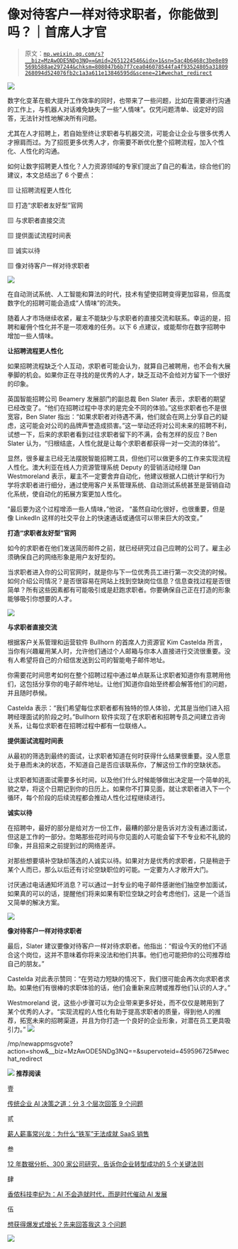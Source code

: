 # 像对待客户一样对待求职者，你能做到吗？｜首席人才官

> 原文：[`mp.weixin.qq.com/s?__biz=MzAwODE5NDg3NQ==&mid=2651224546&idx=1&sn=5ac4b6468c3be8e89569b588ae297244&chksm=808047b6b7f7cea046078544fa4f93524805a31809268094d524076fb2c1a3a611e13846595d&scene=21#wechat_redirect`](http://mp.weixin.qq.com/s?__biz=MzAwODE5NDg3NQ==&mid=2651224546&idx=1&sn=5ac4b6468c3be8e89569b588ae297244&chksm=808047b6b7f7cea046078544fa4f93524805a31809268094d524076fb2c1a3a611e13846595d&scene=21#wechat_redirect)

![](img/cf784114cf9e7169cc92cc6fcec758cf.png)

数字化变革在极大提升工作效率的同时，也带来了一些问题，比如在需要进行沟通的工作上，与机器人对话难免缺失了一些“人情味”。仅凭问题清单、设定好的回答，无法针对性地解决所有问题。

尤其在人才招聘上，若自始至终让求职者与机器交流，可能会让企业与很多优秀人才擦肩而过。为了招揽更多优秀人才，你需要不断优化整个招聘流程，加入个性化、人性化的沟通。

如何让数字招聘更人性化？人力资源领域的专家们提出了自己的看法，综合他们的建议，本文总结出了 6 个要点：

▨ 让招聘流程更人性化

▨ 打造“求职者友好型”官网

▨ 与求职者直接交流

▨ 提供面试流程时间表

▨ 诚实以待

▨ 像对待客户一样对待求职者

![](img/4e973deb1df6abe7a6967d8bf9684a70.png)

在自动测试系统、人工智能和算法的时代，技术有望使招聘变得更加容易，但高度数字化的招聘可能会造成“人情味”的流失。

随着人才市场继续收紧，雇主不能缺少与求职者的直接交流和联系。幸运的是，招聘和雇佣个性化并不是一项艰难的任务。以下 6 点建议，或能帮你在数字招聘中增加一些人情味。

**让招聘流程更人性化**

如果招聘流程缺乏个人互动，求职者可能会认为，就算自己被聘用，也不会有大展拳脚的机会。如果你正在寻找的是优秀的人才，缺乏互动不会给对方留下一个很好的印象。

英国智能招聘公司 Beamery 发展部门的副总裁 Ben Slater 表示，求职者的期望已经改变了。“他们在招聘过程中寻求的是完全不同的体验。”这些求职者也不是很宽容，Ben Slater 指出：“如果求职者对待遇不满，他们就会在网上分享自己的疑虑，这可能会对公司的品牌声誉造成损害。”这一举动还将对公司未来的招聘不利，试想一下，后来的求职者看到过往求职者留下的不满，会有怎样的反应？Ben Slater 认为，“归根结底，人性化就是让每个求职者都获得一对一交流的体验”。

显然，很多雇主已经无法摆脱智能招聘工具，但他们可以做更多的工作来实现流程人性化。澳大利亚在线人力资源管理系统 Deputy 的营销活动经理 Dan Westmoreland 表示，雇主不一定要舍弃自动化，他建议根据人口统计学和行为学将求职者进行细分，通过使用客户关系管理系统、自动测试系统甚至是营销自动化系统，使自动化的拓展方案更加人性化。

“最后要为这个过程增添一些人情味，”他说， “虽然自动化很好，也很重要，但是像 LinkedIn 这样的社交平台上的快速通话或通信可以带来巨大的改变。”

**打造“求职者友好型”官网**

如今的求职者在他们发送简历邮件之前，就已经研究过自己应聘的公司了。雇主必须确保自己的网络形象是用户友好型的。

当求职者进入你的公司官网时，就是你与下一位优秀员工进行第一次交流的时候。如何介绍公司情况？是否很容易在网站上找到空缺岗位信息？信息查找过程是否很简单？所有这些因素都有可能吸引或是赶跑求职者。你要确保自己正在打造的形象能够吸引你想要的人才。

![](img/89214780e338b7f5a8210e55b43b3b2e.png)

**与求职者直接交流**

根据客户关系管理和运营软件 Bullhorn 的首席人力资源官 Kim Castelda 所言，当你有兴趣雇用某人时，允许他们通过个人邮箱与你本人直接进行交流很重要。没有人希望将自己的介绍信发送到公司的智能电子邮件地址。

你需要花时间思考如何在整个招聘过程中通过单点联系让求职者知道你有意聘用他们，这包括分享你的电子邮件地址。让他们知道你自始至终都会解答他们的问题，并且随时恭候。

Castelda 表示：“我们希望每位求职者都有独特的惊人体验，尤其是当他们进入招聘经理面试的阶段之时。”Bullhorn 软件实现了在求职者和招聘专员之间建立咨询关系，让每位求职者在招聘过程中都有一位联络人。

**提供面试流程时间表**

从最初的筛选到最终的面试，让求职者知道在何时获得什么结果很重要。没人愿意处于悬而未决的状态，不知道自己是否应该联系你，了解这份工作的空缺状态。

让求职者知道面试需要多长时间，以及他们什么时候能够做出决定是一个简单的礼貌之举，将这个日期记到你的日历上。如果你不打算见面，就让求职者进入下一个循环，每个阶段的后续流程都会推动人性化过程继续进行。

**诚实以待**

在招聘中，最好的部分是给对方一份工作，最糟的部分是告诉对方没有通过面试，但这是工作的一部分。忽略那些花时间与你见面的人可能会留下不专业和不礼貌的印象，并且招来之前提到过的网络差评。

对那些想要填补空缺却落选的人诚实以待。如果对方是优秀的求职者，只是稍逊于某个人而已，那么以后还有讨论空缺职位的可能。一定要为人才敞开大门。

讨厌通过电话通知坏消息？可以通过一封专业的电子邮件感谢他们抽空参加面试，如果真的可以的话，提醒他们将来如果有职位空缺之时会考虑他们，这是一个适当又简单的解决方案。

![](img/1a36ee40157213f79dd11c5966a3bb5b.png)

**像对待客户一样对待求职者**

最后，Slater 建议要像对待客户一样对待求职者。他指出：“假设今天的他们不适合这个岗位，这并不意味着你将来没法和他们共事。他们也可能把你的公司推荐给自己的朋友。” 

Castelda 对此表示赞同：“在劳动力短缺的情况下，我们很可能会再次向求职者求助。如果他们有很棒的求职体验的话，他们会重新来应聘或推荐他们认识的人才。”

Westmoreland 说，这些小步骤可以为企业带来更多好处，而不仅仅是聘用到了某个优秀的人才。“实现流程的人性化有助于提高求职者的质量，得到他人的推荐，拓宽未来的招聘渠道，并且为你打造一个良好的企业形象，对潜在员工更具吸引力。” ![](img/28f61dcf26ae7905461afd8c84de9c20.png)

 /mp/newappmsgvote?action=show&__biz=MzAwODE5NDg3NQ==&supervoteid=459596725#wechat_redirect 

**![](img/06b23b83b80bc3394d4383bfe01774a4.png) 推荐阅读**

壹

[传统企业 AI 决策之道：分 3 个层次回答 9 个问题](http://mp.weixin.qq.com/s?__biz=MzAwODE5NDg3NQ==&mid=2651224542&idx=1&sn=f545264222417de2887ca93f4d69e953&chksm=8080478ab7f7ce9c07c80f2aae6ffe6ab9605ecbad1fd86214e3d25e5c6e4a86b561a2227dc7&scene=21#wechat_redirect)

贰

[薪人薪事常兴龙：为什么“铁军”无法成就 SaaS 销售](http://mp.weixin.qq.com/s?__biz=MzAwODE5NDg3NQ==&mid=2651224512&idx=1&sn=3d9e517f6026aaf782762f540f1c3fe4&chksm=80804794b7f7ce8207229537820b73096a18a5e2010a3ef567e792186ebbb2c2a8e406cf67a0&scene=21#wechat_redirect)

叁

[12 年数据分析、300 家公司研究，告诉你企业转型成功的 5 个关键法则](http://mp.weixin.qq.com/s?__biz=MzAwODE5NDg3NQ==&mid=2651224513&idx=1&sn=a0e1b343ed7dfe3902f32568edc61a00&chksm=80804795b7f7ce83f62e216550a69b35eed91c618cb47f321181b139f7e9b4c0b28941d0465b&scene=21#wechat_redirect)

肆

[香侬科技李纪为：AI 不会造就时代，而是时代催动 AI 发展](http://mp.weixin.qq.com/s?__biz=MzAwODE5NDg3NQ==&mid=2651224528&idx=1&sn=0a21e153059d1963dc3648f5fbe6e201&chksm=80804784b7f7ce92ba7212b0e33553a635e2671e03b8667483f6dc311f75e10205b355410043&scene=21#wechat_redirect)

伍

[想获得爆发式增长？先来回答我这 3 个问题](http://mp.weixin.qq.com/s?__biz=MzAwODE5NDg3NQ==&mid=2651224534&idx=1&sn=28e665d5efa3793b396a6628fed6f84f&chksm=80804782b7f7ce94b9e5f6c54e4d652e1b0af7b202eb607945e87a518a6d6bf7c42cb4fcf3a3&scene=21#wechat_redirect)

![](img/6a4fe7944d43fce6c6a07c39590fecbf.png)